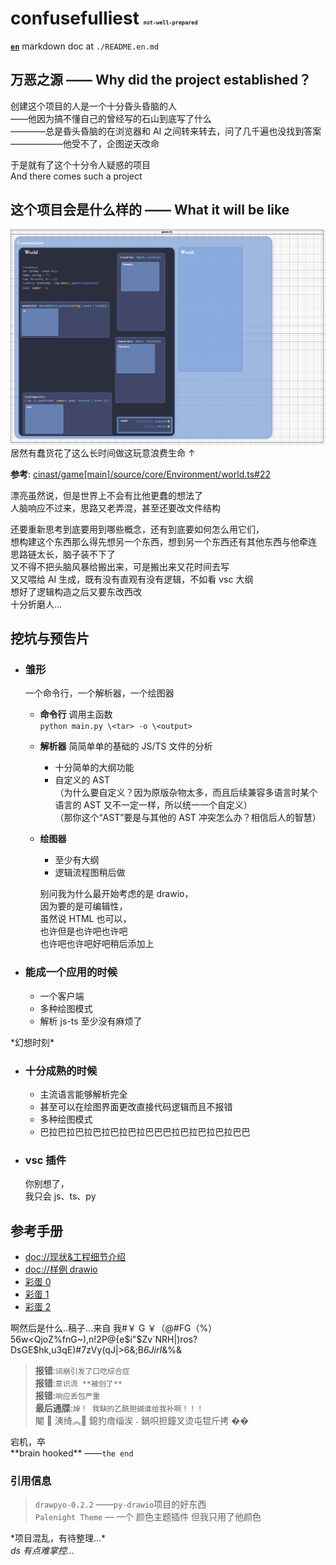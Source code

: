 # **confusefulliest** <spam style="font-size:10px">`not-well-prepared`</spam>

[**`en`**](./README.en.md) markdown doc at `./README.en.md`

## 万恶之源 —— Why did the project established？

创建这个项目的人是一个十分昏头昏脑的人  
——他因为搞不懂自己的曾经写的石山到底写了什么  
————总是昏头昏脑的在浏览器和 AI 之间转来转去，问了几千遍也没找到答案  
——————他受不了，企图逆天改命

于是就有了这个十分令人疑惑的项目  
And there comes such a project

## 这个项目会是什么样的 —— What it will be like

![alt text](/doc/愚蠢的做法.png)
居然有蠢货花了这么长时间做这玩意浪费生命 ↑

**参考**: [cinast/game[main]/source/core/Environment/world.ts#22](https://github.com/cinast/game/blob/934d6865704e02c909bc43c665e27ea0711398b0/source/core/Environment/world.ts#L22)

漂亮虽然说，但是世界上不会有比他更蠢的想法了  
人脑响应不过来，思路又老弄混，甚至还要改文件结构

还要重新思考到底要用到哪些概念，还有到底要如何怎么用它们，  
想构建这个东西那么得先想另一个东西，想到另一个东西还有其他东西与他牵连  
思路链太长，脑子装不下了  
又不得不把头脑风暴给搬出来，可是搬出来又花时间去写  
又又喂给 AI 生成，既有没有直观有没有逻辑，不如看 vsc 大纲  
想好了逻辑构造之后又要东改西改  
十分折磨人...

## 挖坑与预告片

-   ### 雏形

    一个命令行，一个解析器，一个绘图器

    -   **命令行** 调用主函数  
        `python main.py \<tar> -o \<output>`
    -   **解析器** 简简单单的基础的 JS/TS 文件的分析

        -   十分简单的大纲功能
        -   自定义的 AST  
            （为什么要自定义？因为原版杂物太多，而且后续兼容多语言时某个语言的 AST 又不一定一样，所以统一一个自定义）  
            （那你这个“AST”要是与其他的 AST 冲突怎么办？相信后人的智慧）

    -   **绘图器**

        -   至少有大纲
        -   逻辑流程图稍后做

        别问我为什么最开始考虑的是 drawio，  
        因为要的是可编辑性，  
        虽然说 HTML 也可以，  
        也许但是也许吧也许吧  
        也许吧也许吧好吧稍后添加上

-   ### 能成一个应用的时候

    -   一个客户端
    -   多种绘图模式
    -   解析 js-ts 至少没有麻烦了

\*幻想时刻\*

-   ### 十分成熟的时候

    -   主流语言能够解析完全
    -   甚至可以在绘图界面更改直接代码逻辑而且不报错
    -   多种绘图模式
    -   巴拉巴拉巴拉巴拉巴拉巴拉巴巴巴拉巴拉巴拉巴拉巴巴

-   ### vsc 插件

    你别想了，  
     我只会 js、ts、py

## 参考手册

-   [doc://现状&工程细节介绍](doc\现状.md)
-   [doc://样例 drawio](doc\example.drawio)
-   [彩蛋 0](undefined)
-   [彩蛋 1](about:blank)
-   [彩蛋 2](https://www.bilibili.com/video/av546403908/)

啊然后是什么..稿子...来自
我#￥ G ￥（@#FG（%）
56w<QjoZ%fnG~),n!2P@{e$i"$Zv`NRH|)ros?DsGE$hk,u3qE)#7zVy(qJ|>6&;B*6JirI*&%&

> **报错**:`词崩引发了口吃综合症`  
> **报错**:`意识流 **被创了**`  
> **报错**:`响应丢包严重`  
> **最后通牒**:`焯！ 我缺的乙酰胆碱谁给我补啊！！！`  
> 閹  洟绮︽ 鎴犳瘖缁涘  鍋呮担鐘叉烫屯锟斤拷 ��

宕机，卒  
\*\*brain hooked\*\* ——`the end`

### 引用信息

> `drawpyo-0.2.2` ——`py-drawio`项目的好东西  
> `Palenight Theme` — 一个 颜色主题插件 但我只用了他颜色

\*项目混乱，有待整理...\*  
_ds 有点难掌控..._
